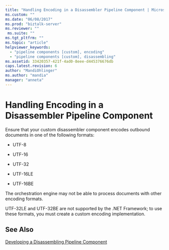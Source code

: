 ```yaml
---
title: "Handling Encoding in a Disassembler Pipeline Component | Microsoft Docs"
ms.custom: ""
ms.date: "06/08/2017"
ms.prod: "biztalk-server"
ms.reviewer: ""
 ms.suite: ""
ms.tgt_pltfrm: ""
ms.topic: "article"
helpviewer_keywords: 
  - "pipeline components [custom], encoding"
  - "pipeline components [custom], disassembling"
ms.assetid: 33420357-421f-4ad0-8eee-d445376676db
caps.latest.revision: 6
author: "MandiOhlinger"
ms.author: "mandia"
manager: "anneta"
---
```

# Handling Encoding in a Disassembler Pipeline Component
Ensure that your custom disassembler component encodes outbound documents in one of the following formats:  
  
-   UTF-8  
  
-   UTF-16  
  
-   UTF-32  
  
-   UTF-16LE  
  
-   UTF-16BE  
  
 The orchestration engine may not be able to process documents with other encoding formats.  
  
 UTF-32LE and UTF-32BE are not supported by the .NET Framework; to use these formats, you must create a custom encoding implementation.  
  
## See Also  
 [Developing a Disassembling Pipeline Component](../core/developing-a-disassembling-pipeline-component.md)